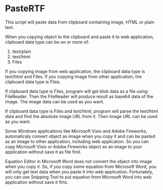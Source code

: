 # PasteRTF
This script will paste data from clipboard containing image, HTML or plain text.

When you copying object to the clipboard and paste it to web application, clipboard data type can be on or more of:

1. text/plain
2. text/html
3. Files

If you copying image from web application, the clipboard data type is text/html and Files. If you copying image from other application, the clipboard data type is Files.

If clipboard data type is Files, program will get blob data as a file using FileReader. Then the FileReader will produce result as base64 data of the image. The image data can be used as you want.

If clipboard data type is Files and text/html, program will parse the text/html data and find the absolute image URL from it. Then image URL can be used as you want.

Some Windows applications like Microsoft Visio and Adobe Fireworks, automaticaly convert object as image when you copy it and can be pasted as an image to other application, including web application. So you can copy Microsoft Visio or Adobe Fireworks object as an image to your application without save it as file first.

Equation Editor in Microsoft Word does not convert the object into image when you copy it. So, if you copy some equation from Microsoft Word, you will only get text data when you paste it into web application. Fortunately, you can use Snipping Tool to put equation from Microsoft Word into web application without save it firts.

